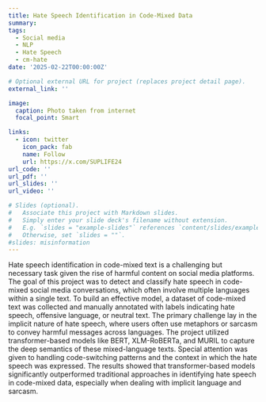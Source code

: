```yaml
---
title: Hate Speech Identification in Code-Mixed Data
summary: 
tags:
  - Social media
  - NLP
  - Hate Speech
  - cm-hate
date: '2025-02-22T00:00:00Z'

# Optional external URL for project (replaces project detail page).
external_link: ''

image:
  caption: Photo taken from internet
  focal_point: Smart

links:
  - icon: twitter
    icon_pack: fab
    name: Follow
    url: https://x.com/SUPLIFE24
url_code: ''
url_pdf: ''
url_slides: ''
url_video: ''

# Slides (optional).
#   Associate this project with Markdown slides.
#   Simply enter your slide deck's filename without extension.
#   E.g. `slides = "example-slides"` references `content/slides/example-slides.md`.
#   Otherwise, set `slides = ""`.
#slides: misinformation
---
```


Hate speech identification in code-mixed text is a challenging but necessary task given the rise of harmful content on social media platforms. The goal of this project was to detect and classify hate speech in code-mixed social media conversations, which often involve multiple languages within a single text. To build an effective model, a dataset of code-mixed text was collected and manually annotated with labels indicating hate speech, offensive language, or neutral text. The primary challenge lay in the implicit nature of hate speech, where users often use metaphors or sarcasm to convey harmful messages across languages. The project utilized transformer-based models like BERT, XLM-RoBERTa, and MURIL to capture the deep semantics of these mixed-language texts. Special attention was given to handling code-switching patterns and the context in which the hate speech was expressed. The results showed that transformer-based models significantly outperformed traditional approaches in identifying hate speech in code-mixed data, especially when dealing with implicit language and sarcasm.
